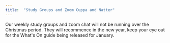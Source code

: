 ```yaml
---
title:  "Study Groups and Zoom Cuppa and Natter"
---
```

Our weekly study groups and zoom chat will not be running over the Christmas period. They will recommence in the new year, keep your eye out for the What's On guide being released for January.
